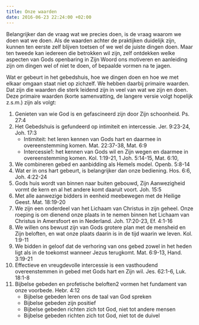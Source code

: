 ```yaml
---
title: Onze waarden
date: 2016-06-23 22:24:00 +02:00
---
```


Belangrijker dan de vraag wat we precies doen, is de vraag waarom we doen wat we doen. Als de waarden achter de praktijken duidelijk zijn, kunnen ten eerste zelf blijven toetsen of we wel de juiste dingen doen. Maar ten tweede kan iedereen die betrokken wil zijn, zelf ontdekken welke aspecten van Gods openbaring in Zijn Woord ons motiveren en aanleiding zijn om dingen wel of niet te doen, of bepaalde vormen na te jagen.

Wat er gebeurt in het gebedshuis, hoe we dingen doen en hoe we met elkaar omgaan staat niet op zichzelf. We hebben daarbij primaire waarden. Dat zijn die waarden die sterk leidend zijn in veel van wat we zijn en doen. Deze primaire waarden (korte samenvatting, de langere versie volgt hopelijk z.s.m.) zijn als volgt:

1. Genieten van wie God is en gefascineerd zijn door Zijn schoonheid. Ps. 27:4
2. Het Gebedshuis is gefundeerd op intimiteit en intercessie. Jer. 9:23-24, Joh. 17:3
    - Intimiteit: het leren kennen van Gods hart en daarmee in overeenstemming komen. Mat. 22:37-38, Mat. 6:9
    - Intercessie1: het kennen van Gods wil en Zijn wegen en daarmee in overeenstemming komen. Kol. 1:19-21, 1 Joh. 5:14-15, Mat. 6:10,
3. We combineren gebed en aanbidding als Hemels model. Openb. 5:8-14
4. Wat er in ons hart gebeurt, is belangrijker dan onze bediening. Hos. 6:6, Joh. 4:22-24
5. Gods huis wordt van binnen naar buiten gebouwd, Zijn Aanwezigheid vormt de kern en al het andere komt daaruit voort. Joh. 15:5
6. Met alle aanwezige bidders in eenheid meebewegen met de Heilige Geest. Mat. 18:19-20
7. We zijn een onderdeel van het Lichaam van Christus in zijn geheel. Onze roeping is om dienend onze plaats in te nemen binnen het Lichaam van Christus in Amersfoort en in Nederland. Joh. 17:20-23, Ef. 4:1-16
8. We willen ons bewust zijn van Gods grotere plan met de mensheid en Zijn beloften, en wat onze plaats daarin is in de tijd waarin we leven. Kol. 1:9-11
9. We bidden in geloof dat de verhoring van ons gebed zowel in het heden ligt als in de toekomst wanneer Jezus terugkomt. Mat. 6:9-13, Hand. 3:19-21
10. Effectieve en vreugdevolle intercessie is een vasthoudend overeenstemmen in gebed met Gods hart en Zijn wil. Jes. 62:1-6, Luk. 18:1-8
11. Bijbelse gebeden en profetische beloften2 vormen het fundament van onze voorbede. Hebr. 4:12
    - ​Bijbelse gebeden leren ons de taal van God spreken
    - Bijbelse gebeden zijn positief 
    - Bijbelse gebeden richten zich tot God, niet tot andere mensen
    - Bijbelse gebeden richten zich tot God, niet tot de duivel​